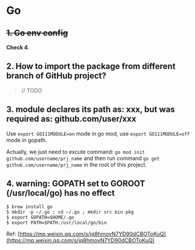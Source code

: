 # Go 

## ~~1. Go env config~~

**Check 4**.


## 2. How to import the package from different branch of GitHub project?

> // TODO

## 3. module declares its path as: xxx, but was required as: github.com/user/xxx

Use `export GO111MODULE=on` mode in go mod, use `export GO111MODULE=off` mode in gopath.

Actually, we just need to excute command: `go mod init github.com/username/prj_name` and then run command `go get github.com/username/prj_name` in the root of this project. 

## 4. warning: GOPATH set to GOROOT (/usr/local/go) has no effect

```Shell
$ brew install go
$ mkdir -p ~/.go ; cd ~/.go ; mkdir src bin pkg
$ export GOPATH=$HOME/.go
$ export PATH=$PATH:/usr/local/go/bin
```

Ref: [https://mp.weixin.qq.com/s/jq8hmovN7YD90dCBOToKuQ](https://mp.weixin.qq.com/s/jq8hmovN7YD90dCBOToKuQ)
